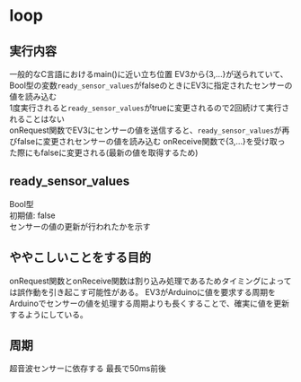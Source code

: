 # loop
## 実行内容
一般的なC言語におけるmain()に近い立ち位置
EV3から{3,…}が送られていて、Bool型の変数`ready_sensor_values`がfalseのときにEV3に指定されたセンサーの値を読み込む  
1度実行されると`ready_sensor_values`がtrueに変更されるので2回続けて実行されることはない  
onRequest関数でEV3にセンサーの値を送信すると、`ready_sensor_values`が再びfalseに変更されセンサーの値を読み込む
onReceive関数で{3,…}を受け取った際にもfalseに変更される(最新の値を取得するため)

## ready_sensor_values
Bool型  
初期値: false  
センサーの値の更新が行われたかを示す  

## ややこしいことをする目的
onRequest関数とonReceive関数は割り込み処理であるためタイミングによっては誤作動を引き起こす可能性がある。
EV3がArduinoに値を要求する周期をArduinoでセンサーの値を処理する周期よりも長くすることで、確実に値を更新するようにしている。

## 周期
超音波センサーに依存する 最長で50ms前後